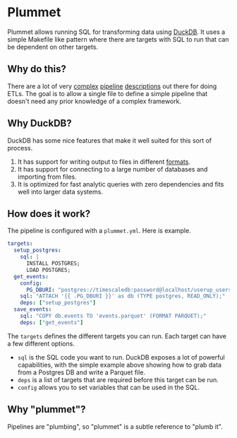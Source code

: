# Plummet

Plummet allows running SQL for transforming data using [DuckDB](https://duckdb.org). It uses a simple Makefile like pattern where there are targets with SQL to run that can be dependent on other targets.

## Why do this?

There are a lot of very [complex](https://docs.dagster.io/getting-started/quickstart#understanding-the-code) [pipeline](https://docs.prefect.io/latest/tutorial/flows/#run-your-first-flow) [descriptions](https://airflow.apache.org/docs/apache-airflow/stable/index.html#workflows-as-code) out there for doing ETLs. The goal is to allow a single file to define a simple pipeline that doesn't need any prior knowledge of a complex framework.

## Why DuckDB?

DuckDB has some nice features that make it well suited for this sort of process.

1. It has support for writing output to files in different [formats](https://duckdb.org/docs/sql/statements/copy#format-specific-options).
1. It has support for connecting to a large number of databases and importing from files.
1. It is optimized for fast analytic queries with zero dependencies and fits well into larger data systems.

## How does it work?

The pipeline is configured with a `plummet.yml`. Here is example.

```yml
targets:
  setup_postgres:
    sql: |
      INSTALL POSTGRES;
      LOAD POSTGRES;
  get_events:
    config:
      PG_DBURI: "postgres://timescaledb:password@localhost/userup_userservice"
    sql: "ATTACH '{{ .PG_DBURI }}' as db (TYPE postgres, READ_ONLY);"
    deps: ["setup_postgres"]
  save_events:
    sql: "COPY db.events TO 'events.parquet' (FORMAT PARQUET);"
    deps: ["get_events"]
```

The `targets` defines the different targets you can run. Each target can have a few different options.

- `sql` is the SQL code you want to run. DuckDB exposes a lot of powerful capabilities, with the simple example above showing how to grab data from a Postgres DB and write a Parquet file.
- `deps` is a list of targets that are required before this target can be run.
- `config` allows you to set variables that can be used in the SQL.

## Why "plummet"?

Pipelines are "plumbing", so "plummet" is a subtle reference to "plumb it".
